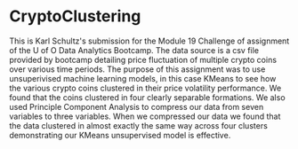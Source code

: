 # CryptoClustering
This is Karl Schultz's submission for the Module 19 Challenge of assignment of the U of O Data Analytics Bootcamp. The data source is a csv file provided by bootcamp detailing price fluctuation of multiple crypto coins over various time periods. The purpose of this assignment was to use unsuperivised machine learning models, in this case KMeans to see how the various crypto coins clustered in their price volatility performance. We found that the coins clustered in four clearly separable formations. We also used Principle Component Analysis to compress our data from seven variables to three variables. When we compressed our data we found that the data clustered in almost exactly the same way across four clusters demonstrating our KMeans unsupervised model is effective.
